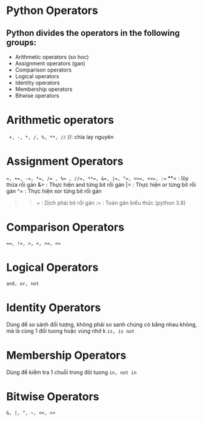 # Python Operators
## Python divides the operators in the following groups:
+ Arithmetic operators  (so hoc)
+ Assignment operators  (gan)
+ Comparison operators
+ Logical operators
+ Identity operators
+ Membership operators
+ Bitwise operators

# Arithmetic operators
` +, -, *, /, %, **, //`
//: chia lay nguyên

# Assignment Operators
` =, +=, -=, *=, /= , %= , //=, **=, &=, |=, ^=, >>=, <<=, := `
**= : lũy thừa rồi gán
&=  : Thực hiện and từng bit rồi gán
|=  : Thực hiện or từng bit rồi gán
^=  : Thực hiện xor từng bit rồi gán
>>= : Dịch phải bit rổi gán
:=  : Toán gán biểu thức (python 3.8)

# Comparison Operators
` ==, !=, >, <, >=, <= `

# Logical Operators
` and, or, not `

# Identity Operators
Dùng để so sánh đối tượng, không phải so sanh chúng có bằng nhau
không, mà là cùng 1 đối tuong hoặc vùng nhớ k
` is, is not `

# Membership Operators
Dùng để kiểm tra 1 chuỗi trong đôi tuong
` in, not in `

# Bitwise Operators
` &, |, ^, ~, <<, >> `
